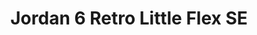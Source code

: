 ---
title: Jordan 6 Retro Little Flex SE
featuredImage: /uploads/jordan.webp
ecommerceImage: /uploads/jordan.jpg
description: >-
  Jordan 6 Retro Little Flex SE
price: 1780
code: '1004'
about: El Jordan 6 Retro Little Flex SE es fácil y divertido de usar, con un ajuste cómodo y una suela ligera y flexible.La forma está inspirada en el Air Jordan 6, con mucho Jordan estampado en toda la prenda.
brands: 
    - JORDAN
---
